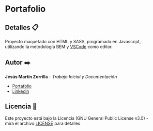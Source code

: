 # Portafolio

## Detalles 📋
Proyecto maquetado con HTML y SASS, programado en Javascript, utilizando la metodología BEM y [VSCode](https://code.visualstudio.com/) como editor. 

## Autor ✒️
**Jesús Martín Zorrilla** - *Trabajo Inicial y Documentación*

- [Portafolio](https://jesusmarzor.com)
- [Linkedin](https://www.linkedin.com/in/jesusmarzor/)

## Licencia 📄
Este proyecto está bajo la Licencia (GNU General Public License v3.0) - mira el archivo [LICENSE](LICENSE) para detalles
